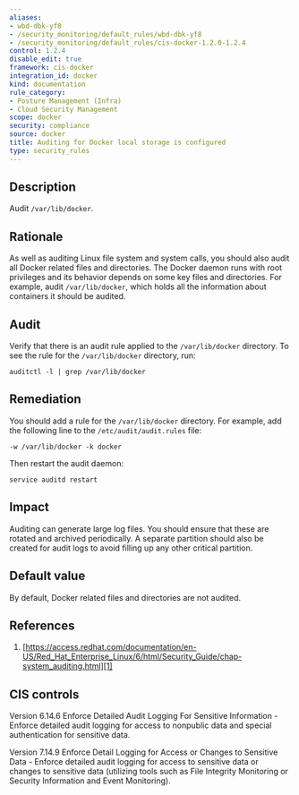 ```yaml
---
aliases:
- wbd-dbk-yf8
- /security_monitoring/default_rules/wbd-dbk-yf8
- /security_monitoring/default_rules/cis-docker-1.2.0-1.2.4
control: 1.2.4
disable_edit: true
framework: cis-docker
integration_id: docker
kind: documentation
rule_category:
- Posture Management (Infra)
- Cloud Security Management
scope: docker
security: compliance
source: docker
title: Auditing for Docker local storage is configured
type: security_rules
---
```


## Description

Audit `/var/lib/docker`.

## Rationale

As well as auditing Linux file system and system calls, you should also audit all Docker related files and directories. The Docker daemon runs with root privileges and its behavior depends on some key files and directories. For example, audit `/var/lib/docker`, which holds all the information about containers it should be audited.

## Audit

Verify that there is an audit rule applied to the `/var/lib/docker` directory. To see the rule for the `/var/lib/docker` directory, run: 

```
auditctl -l | grep /var/lib/docker
```

## Remediation

You should add a rule for the `/var/lib/docker` directory. For example, add the following line to the `/etc/audit/audit.rules` file:

```
-w /var/lib/docker -k docker 
```

Then restart the audit daemon:

```
service auditd restart
```

## Impact

Auditing can generate large log files. You should ensure that these are rotated and archived periodically. A separate partition should also be created for audit logs to avoid filling up any other critical partition.

## Default value

By default, Docker related files and directories are not audited.

## References

1. [https://access.redhat.com/documentation/en-US/Red_Hat_Enterprise_Linux/6/html/Security_Guide/chap-system_auditing.html][1]

## CIS controls

Version 6.14.6 Enforce Detailed Audit Logging For Sensitive Information - Enforce detailed audit logging for access to nonpublic data and special authentication for sensitive data. 

Version 7.14.9 Enforce Detail Logging for Access or Changes to Sensitive Data - Enforce detailed audit logging for access to sensitive data or changes to sensitive data (utilizing tools such as File Integrity Monitoring or Security Information and Event Monitoring).                

[1]: https://access.redhat.com/documentation/en-US/Red_Hat_Enterprise_Linux/6/html/Security_Guide/chap-system_auditing.html
